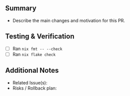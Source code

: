 ## Summary

- Describe the main changes and motivation for this PR.

## Testing & Verification

- [ ] Ran `nix fmt -- --check`
- [ ] Ran `nix flake check`

## Additional Notes

- Related Issue(s):
- Risks / Rollback plan:



